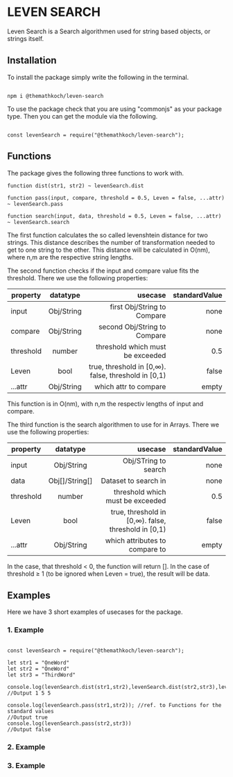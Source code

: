 # LEVEN SEARCH

Leven Search is a Search algorithmen used for string based objects, or strings itself.

## Installation

To install the package simply write the following in the terminal.

```

npm i @themathkoch/leven-search

```
To use the package check that you are using "commonjs" as your package type. Then you can get the module via the following.

```

const levenSearch = require("@themathkoch/leven-search");

```

## Functions 

The package gives the following three functions to work with.

```
function dist(str1, str2) ~ levenSearch.dist

function pass(input, compare, threshold = 0.5, Leven = false, ...attr) ~ levenSearch.pass

function search(input, data, threshold = 0.5, Leven = false, ...attr) ~ levenSearch.search

```

The first function calculates the so called levenshtein distance for two strings. This distance describes the number of transformation needed to get to one string to the other. This distance will be calculated in O(nm), where n,m are the respective string lengths.

The second function checks if the input and compare value fits the threshold. There we use the following properties:

| property   |      datatype      |  usecase | standardValue |
|----------|:-------------:|------:|------:|
| input |  Obj/String | first Obj/String to Compare |none |
| compare |    Obj/String   |   second Obj/String to Compare |none |
| threshold | number |   threshold which must be exceeded |0.5 |
| Leven | bool |true,  threshold in [0,∞). false, threshold in [0,1)  |false |
| ...attr | Obj/String |which attr to compare |empty |

This function is in O(nm), with n,m the respectiv lengths of input and compare.

The third function is the search algorithmen to use for in Arrays. There we use the following properties:

| property   |      datatype      |  usecase | standardValue |
|----------|:-------------:|------:|------:|
| input |  Obj/String | Obj/STring to search |none |
| data |    Obj[]/String[]   |   Dataset to search in |none |
| threshold | number |   threshold which must be exceeded |0.5 |
| Leven | bool |true,  threshold in [0,∞). false, threshold in [0,1)  |false |
| ...attr | Obj/String |which attributes to compare to |empty |

In the case, that threshold < 0, the function will return []. In the case of threshold ≥ 1 (to be ignored when Leven = true), the result will be data.

## Examples

Here we have 3 short examples of usecases for the package.

### 1. Example
```

const levenSearch = require("@themathkoch/leven-search");

let str1 = "OneWord"
let str2 = "ÖneWord"
let str3 = "ThirdWord"

console.log(levenSearch.dist(str1,str2),levenSearch.dist(str2,str3),levenSearch.dist(str1,str3));
//Output 1 5 5

console.log(levenSearch.pass(str1,str2)); //ref. to Functions for the standard values
//Output true
console.log(levenSearch.pass(str2,str3))
//Output false

```
### 2. Example
### 3. Example